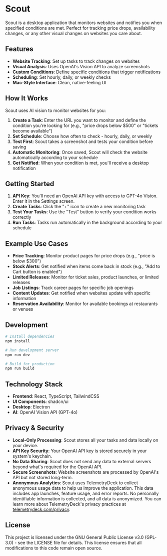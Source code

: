 # Scout

Scout is a desktop application that monitors websites and notifies you when specified conditions are met. Perfect for tracking price drops, availability changes, or any other visual changes on websites you care about.

## Features

- **Website Tracking**: Set up tasks to track changes on websites
- **Visual Analysis**: Uses OpenAI's Vision API to analyze screenshots
- **Custom Conditions**: Define specific conditions that trigger notifications
- **Scheduling**: Set hourly, daily, or weekly checks
- **Mac-Style Interface**: Clean, native-feeling UI

## How It Works

Scout uses AI vision to monitor websites for you:

1. **Create a Task**: Enter the URL you want to monitor and define the condition you're looking for (e.g., "price drops below $500" or "tickets become available")
2. **Set Schedule**: Choose how often to check - hourly, daily, or weekly
3. **Test First**: Scout takes a screenshot and tests your condition before saving
4. **Automatic Monitoring**: Once saved, Scout will check the website automatically according to your schedule
5. **Get Notified**: When your condition is met, you'll receive a desktop notification

## Getting Started

1. **API Key**: You'll need an OpenAI API key with access to GPT-4o Vision. Enter it in the Settings screen.
2. **Create Tasks**: Click the "+" icon to create a new monitoring task
3. **Test Your Tasks**: Use the "Test" button to verify your condition works correctly
4. **Run Tasks**: Tasks run automatically in the background according to your schedule

## Example Use Cases

- **Price Tracking**: Monitor product pages for price drops (e.g., "price is below $300")
- **Stock Alerts**: Get notified when items come back in stock (e.g., "Add to Cart button is enabled")
- **Limited Releases**: Monitor for ticket sales, product launches, or limited releases
- **Job Listings**: Track career pages for specific job openings
- **Content Updates**: Get notified when websites update with specific information
- **Reservation Availability**: Monitor for available bookings at restaurants or venues

## Development

```bash
# Install dependencies
npm install

# Run development server
npm run dev

# Build for production
npm run build
```

## Technology Stack

- **Frontend**: React, TypeScript, TailwindCSS
- **UI Components**: shadcn/ui
- **Desktop**: Electron
- **AI**: OpenAI Vision API (GPT-4o)

## Privacy & Security

- **Local-Only Processing**: Scout stores all your tasks and data locally on your device.
- **API Key Security**: Your OpenAI API key is stored securely in your system's keychain.
- **No Data Sharing**: Scout does not send any data to external servers beyond what's required for the OpenAI API.
- **Secure Screenshots**: Website screenshots are processed by OpenAI's API but not stored long-term.
- **Anonymous Analytics**: Scout uses TelemetryDeck to collect anonymous usage data to help us improve the application. This data includes app launches, feature usage, and error reports. No personally identifiable information is collected, and all data is anonymized. You can learn more about TelemetryDeck's privacy practices at [telemetrydeck.com/privacy](https://telemetrydeck.com/privacy).

## License

This project is licensed under the GNU General Public License v3.0 (GPL-3.0) - see the LICENSE file for details. This license ensures that all modifications to this code remain open source.
